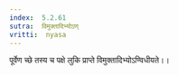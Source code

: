 ```yaml
---
index:  5.2.61
sutra:  विमुक्तादिभ्योऽण्
vritti:  nyasa
---
```


पूर्वेण च्छे तस्य च पक्षे लुकि प्राप्ते विमुक्तादिभ्योऽण्विधीयते।।

